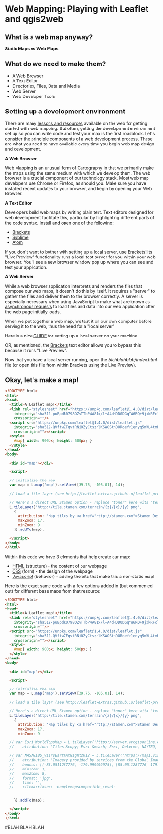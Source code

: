 # Web Mapping: Playing with Leaflet and qgis2web

## What is a web map anyway?

**Static Maps vs Web Maps**

## What do we need to make them?

- A Web Browser
- A Text Editor
- Directories, Files, Data and Media
- Web Server
- Web Developer Tools

## Setting up a development environment

There are many [lessons and resources](http://maptime.io/lessons-resources/) available on the web for getting started with web mapping. But often, getting the development environment set up so you can write code and test your map is the first roadblock. Let's consider the principle components of a web development process. These are what you need to have available every time you begin web map design and development.

**A Web Browser**

Web Mapping is an unusual form of Cartography in that we primarily make the maps using the same medium with which we develop them. The web browser is a crucial component of our technology stack. Most web map developers use Chrome or Firefox, as should you. Make sure you have installed recent updates to your browser, and begin by opening your Web Browser.

**A Text Editor**

Developers build web maps by writing plain text. Text editors designed for web development facilitate this, particular by highlighting different parts of the code syntax. Install and open one of the following:

* [Brackets](http://brackets.io/)
* [Sublime](https://www.sublimetext.com/)
* [Atom](https://atom.io/)

If you don't want to bother with setting up a local server, use Brackets! Its "Live Preview" functionality runs a local test server for you within your web browser. You'll see a new browser window pop up where you can see and test your application.


**A Web Server**

While a web browser application interprets and renders the files that compose our web maps, it doesn't do this by itself. It requires a "server" to gather the files and deliver them to the browser correctly. A server is especially necessary when using JavaScript to make what are known as [asynchronous requests](http://rowanmanning.com/posts/javascript-for-beginners-async/) to load files and data into our web application after the web page initially loads.

When we put together a web map, we test it on our own computer before serving it to the web, thus the need for a "local server"

Here is a nice [GUIDE](https://gist.github.com/jgravois/5e73b56fa7756fd00b89) for setting up a local server on your machine.

OR, as mentioned, the [Brackets](http://brackets.io) text editor allows you to bypass this because it runs "Live Preview".

Now that you have a local server running, open the *blahblahblah/index.html* file (or open this file from within Brackets using the Live Preview).

## Okay, let's make a map!

```html
<!DOCTYPE html>
<html>
<head>
  <title>A Leaflet map!</title>
  <link rel="stylesheet" href="https://unpkg.com/leaflet@1.4.0/dist/leaflet.css"
    integrity="sha512-puBpdR0798OZvTTbP4A8Ix/l+A4dHDD0DGqYW6RQ+9jxkRFclaxxQb/SJAWZfWAkuyeQUytO7+7N4QKrDh+drA=="
    crossorigin=""/>
  <script src="https://unpkg.com/leaflet@1.4.0/dist/leaflet.js"
    integrity="sha512-QVftwZFqvtRNi0ZyCtsznlKSWOStnDORoefr1enyq5mVL4tmKB3S/EnC3rRJcxCPavG10IcrVGSmPh6Qw5lwrg=="
    crossorigin=""></script>
  <style>
    #map{ width: 900px; height: 500px; }
  </style>
</head>
<body>

  <div id="map"></div>

  <script>

  // initialize the map
  var map = L.map('map').setView([39.75, -105.01], 14);

  // load a tile layer (see http://leaflet-extras.github.io/leaflet-providers/preview/ and copy w/o ""})."" or pick one below)

  // Here's a direct URL Stamen option - replace "toner" here with "terrain" or "watercolor" (watercolor has different attribution, though)
  L.tileLayer('http://tile.stamen.com/terrain/{z}/{x}/{y}.png',
    {
      attribution: 'Map tiles by <a href="http://stamen.com">Stamen Design</a>, under <a href="http://creativecommons.org/licenses/by/3.0">CC BY 3.0</a>. Data by <a href="http://openstreetmap.org">OpenStreetMap</a>, under <a href="http://www.openstreetmap.org/copyright">ODbL</a>',
      maxZoom: 17,
      minZoom: 9
    }).addTo(map);

  </script>
</body>
</html>
```
Within this code we have 3 elements that help create our map:
- [HTML](https://www.w3schools.com/html/default.asp) (structure) - the content of our webpage
- [CSS](https://www.w3schools.com/css/default.asp) (form) - the design of the webpage
- [Javascript](https://www.w3schools.com/js/default.asp) (behavior) - adding the bits that make this a non-static map!

Here is the exact same code with a few options added in (but commented out) for different base maps from that resource:

```html
<!DOCTYPE html>
<html>
<head>
  <title>A Leaflet map!</title>
  <link rel="stylesheet" href="https://unpkg.com/leaflet@1.4.0/dist/leaflet.css"
    integrity="sha512-puBpdR0798OZvTTbP4A8Ix/l+A4dHDD0DGqYW6RQ+9jxkRFclaxxQb/SJAWZfWAkuyeQUytO7+7N4QKrDh+drA=="
    crossorigin=""/>
  <script src="https://unpkg.com/leaflet@1.4.0/dist/leaflet.js"
    integrity="sha512-QVftwZFqvtRNi0ZyCtsznlKSWOStnDORoefr1enyq5mVL4tmKB3S/EnC3rRJcxCPavG10IcrVGSmPh6Qw5lwrg=="
    crossorigin=""></script>
  <style>
    #map{ width: 900px; height: 500px; }
  </style>
</head>
<body>

  <div id="map"></div>

  <script>

  // initialize the map
  var map = L.map('map').setView([39.75, -105.01], 14);

  // load a tile layer (see http://leaflet-extras.github.io/leaflet-providers/preview/ and copy w/o ""})."" or pick one below)

  // Here's a direct URL Stamen option - replace "toner" here with "terrain" or "watercolor" (watercolor has different attribution, though)
  L.tileLayer('http://tile.stamen.com/terrain/{z}/{x}/{y}.png',
    {
      attribution: 'Map tiles by <a href="http://stamen.com">Stamen Design</a>, under <a href="http://creativecommons.org/licenses/by/3.0">CC BY 3.0</a>. Data by <a href="http://openstreetmap.org">OpenStreetMap</a>, under <a href="http://www.openstreetmap.org/copyright">ODbL</a>',
      maxZoom: 17,
      minZoom: 9

  // var Esri_WorldTopoMap = L.tileLayer('https://server.arcgisonline.com/ArcGIS/rest/services/World_Topo_Map/MapServer/tile/{z}/{y}/{x}', {
  // 	attribution: 'Tiles &copy; Esri &mdash; Esri, DeLorme, NAVTEQ, TomTom, Intermap, iPC, USGS, FAO, NPS, NRCAN, GeoBase, Kadaster NL, Ordnance Survey, Esri Japan, METI, Esri China (Hong Kong), and the GIS User Community'

  // var NASAGIBS_ViirsEarthAtNight2012 = L.tileLayer('https://map1.vis.earthdata.nasa.gov/wmts-webmerc/VIIRS_CityLights_2012/default/{time}/{tilematrixset}{maxZoom}/{z}/{y}/{x}.{format}', {
  // 	attribution: 'Imagery provided by services from the Global Imagery Browse Services (GIBS), operated by the NASA/GSFC/Earth Science Data and Information System (<a href="https://earthdata.nasa.gov">ESDIS</a>) with funding provided by NASA/HQ.',
  // 	bounds: [[-85.0511287776, -179.999999975], [85.0511287776, 179.999999975]],
  // 	minZoom: 1,
  // 	maxZoom: 8,
  // 	format: 'jpg',
  // 	time: '',
  // 	tilematrixset: 'GoogleMapsCompatible_Level'


    }).addTo(map);

  </script>
</body>
</html>
```

#BLAH BLAH BLAH
